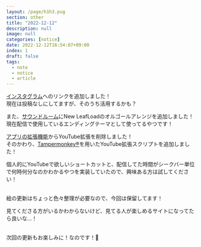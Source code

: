 ```yaml
---
layout: /page/h1h3.pug
section: other
title: "2022-12-12"
description: null
image: null
categories: [notice]
date: 2022-12-12T16:54:07+09:00
index: 1
draft: false
tags:
  - note
  - notice
  - article
---
```


[インスタグラム](https://www.instagram.com/kouwtkz/)へのリンクを追加しました！\
現在は投稿なしにしてますが、そのうち活用するかも？

また、[サウンドルーム](/sound)にNew
LeafLoadのオルゴールアレンジを追加しました！\
現在配信で使用しているエンディングテーマとして使ってるやつです！

[アプリの拡張機能](/app/extension)からYouTube拡張を削除しました！\
そのかわり、[Tampermonkey®](https://www.tampermonkey.net/)を用いたYouTube拡張スクリプトを追加しました！

個人的にYouTubeで欲しいショートカットと、配信してた時間がシークバー単位で何時何分なのかわかるやつを実装していたので、興味ある方は試してください！

\
絵の更新はちょっと色々整理が必要なので、今回は保留してます！

見てくださる方がいるかわからないけど、見てる人が楽しめるサイトになってたら良いな…！

\
次回の更新もお楽しみに！なのです！🐏
